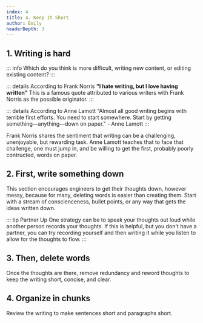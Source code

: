 ```yaml
---
index: 4
title: 4. Keep It Short
author: Emily
headerDepth: 3
---
```


## 1. Writing is hard

::: info Which do you think is more difficult, writing new content, or editing existing content?
:::

::: details According to Frank Norris 
**"I hate writing, but I love having written"**
This is a famous quote attributed to various writers with Frank Norris as the possible originator.
:::

::: details According to Anne Lamott
“Almost all good writing begins with terrible first efforts. You need to start somewhere. Start by getting something—anything—down on paper." - Anne Lamott
:::

Frank Norris shares the sentiment that writing can be a challenging, unenjoyable, but rewarding task. Anne Lamott teaches that to face that challenge, one must jump in, and be willing to get the first, probably poorly contructed, words on paper. 

## 2. First, write something down

This section encourages engineers to get their thoughts down, however messy, because for many, deleting words is easier than creating them. Start with a stream of conscienceness, bullet points, or any way that gets the ideas written down.

::: tip Partner Up
One strategy can be to speak your thoughts out loud while another person records your thoughts. If this is helpful, but you don't have a partner, you can try recording yourself and then writing it while you listen to allow for the thoughts to flow.
:::

## 3. Then, delete words

Once the thoughts are there, remove redundancy and reword thoughts to keep the writing short, concise, and clear.

## 4. Organize in chunks

Review the writing to make sentences short and paragraphs short.

